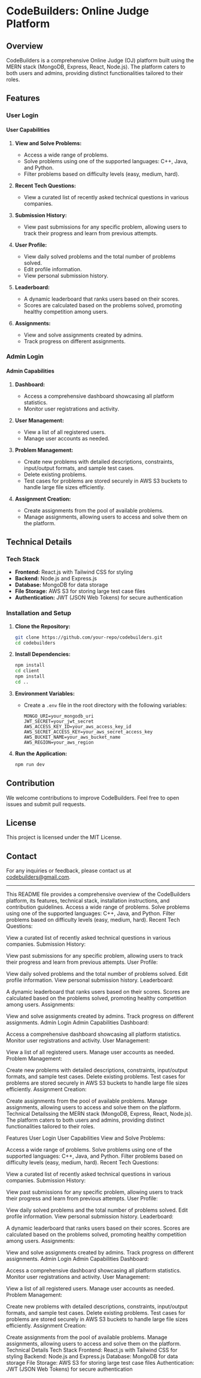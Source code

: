 # CodeBuilders: Online Judge Platform

## Overview

CodeBuilders is a comprehensive Online Judge (OJ) platform built using the MERN stack (MongoDB, Express, React, Node.js). The platform caters to both users and admins, providing distinct functionalities tailored to their roles.

## Features

### User Login

#### User Capabilities

1. **View and Solve Problems:**
   - Access a wide range of problems.
   - Solve problems using one of the supported languages: C++, Java, and Python.
   - Filter problems based on difficulty levels (easy, medium, hard).

2. **Recent Tech Questions:**
   - View a curated list of recently asked technical questions in various companies.

3. **Submission History:**
   - View past submissions for any specific problem, allowing users to track their progress and learn from previous attempts.

4. **User Profile:**
   - View daily solved problems and the total number of problems solved.
   - Edit profile information.
   - View personal submission history.

5. **Leaderboard:**
   - A dynamic leaderboard that ranks users based on their scores.
   - Scores are calculated based on the problems solved, promoting healthy competition among users.

6. **Assignments:**
   - View and solve assignments created by admins.
   - Track progress on different assignments.

### Admin Login

#### Admin Capabilities

1. **Dashboard:**
   - Access a comprehensive dashboard showcasing all platform statistics.
   - Monitor user registrations and activity.

2. **User Management:**
   - View a list of all registered users.
   - Manage user accounts as needed.

3. **Problem Management:**
   - Create new problems with detailed descriptions, constraints, input/output formats, and sample test cases.
   - Delete existing problems.
   - Test cases for problems are stored securely in AWS S3 buckets to handle large file sizes efficiently.

4. **Assignment Creation:**
   - Create assignments from the pool of available problems.
   - Manage assignments, allowing users to access and solve them on the platform.

## Technical Details

### Tech Stack

- **Frontend:** React.js with Tailwind CSS for styling
- **Backend:** Node.js and Express.js
- **Database:** MongoDB for data storage
- **File Storage:** AWS S3 for storing large test case files
- **Authentication:** JWT (JSON Web Tokens) for secure authentication

### Installation and Setup

1. **Clone the Repository:**
   ```bash
   git clone https://github.com/your-repo/codebuilders.git
   cd codebuilders
   ```

2. **Install Dependencies:**
   ```bash
   npm install
   cd client
   npm install
   cd ..
   ```

3. **Environment Variables:**
   - Create a `.env` file in the root directory with the following variables:
     ```plaintext
     MONGO_URI=your_mongodb_uri
     JWT_SECRET=your_jwt_secret
     AWS_ACCESS_KEY_ID=your_aws_access_key_id
     AWS_SECRET_ACCESS_KEY=your_aws_secret_access_key
     AWS_BUCKET_NAME=your_aws_bucket_name
     AWS_REGION=your_aws_region
     ```

4. **Run the Application:**
   ```bash
   npm run dev
   ```

## Contribution

We welcome contributions to improve CodeBuilders. Feel free to open issues and submit pull requests.

## License

This project is licensed under the MIT License.

## Contact

For any inquiries or feedback, please contact us at codebuilders@gmail.com.

---

This README file provides a comprehensive overview of the CodeBuilders platform, its features, technical stack, installation instructions, and contribution guidelines.
Access a wide range of problems.
Solve problems using one of the supported languages: C++, Java, and Python.
Filter problems based on difficulty levels (easy, medium, hard).
Recent Tech Questions:

View a curated list of recently asked technical questions in various companies.
Submission History:

View past submissions for any specific problem, allowing users to track their progress and learn from previous attempts.
User Profile:

View daily solved problems and the total number of problems solved.
Edit profile information.
View personal submission history.
Leaderboard:

A dynamic leaderboard that ranks users based on their scores.
Scores are calculated based on the problems solved, promoting healthy competition among users.
Assignments:

View and solve assignments created by admins.
Track progress on different assignments.
Admin Login
Admin Capabilities
Dashboard:

Access a comprehensive dashboard showcasing all platform statistics.
Monitor user registrations and activity.
User Management:

View a list of all registered users.
Manage user accounts as needed.
Problem Management:

Create new problems with detailed descriptions, constraints, input/output formats, and sample test cases.
Delete existing problems.
Test cases for problems are stored securely in AWS S3 buckets to handle large file sizes efficiently.
Assignment Creation:

Create assignments from the pool of available problems.
Manage assignments, allowing users to access and solve them on the platform.
Technical Detailssing the MERN stack (MongoDB, Express, React, Node.js). The platform caters to both users and admins, providing distinct functionalities tailored to their roles.

Features
User Login
User Capabilities
View and Solve Problems:

Access a wide range of problems.
Solve problems using one of the supported languages: C++, Java, and Python.
Filter problems based on difficulty levels (easy, medium, hard).
Recent Tech Questions:

View a curated list of recently asked technical questions in various companies.
Submission History:

View past submissions for any specific problem, allowing users to track their progress and learn from previous attempts.
User Profile:

View daily solved problems and the total number of problems solved.
Edit profile information.
View personal submission history.
Leaderboard:

A dynamic leaderboard that ranks users based on their scores.
Scores are calculated based on the problems solved, promoting healthy competition among users.
Assignments:

View and solve assignments created by admins.
Track progress on different assignments.
Admin Login
Admin Capabilities
Dashboard:

Access a comprehensive dashboard showcasing all platform statistics.
Monitor user registrations and activity.
User Management:

View a list of all registered users.
Manage user accounts as needed.
Problem Management:

Create new problems with detailed descriptions, constraints, input/output formats, and sample test cases.
Delete existing problems.
Test cases for problems are stored securely in AWS S3 buckets to handle large file sizes efficiently.
Assignment Creation:

Create assignments from the pool of available problems.
Manage assignments, allowing users to access and solve them on the platform.
Technical Details
Tech Stack
Frontend: React.js with Tailwind CSS for styling
Backend: Node.js and Express.js
Database: MongoDB for data storage
File Storage: AWS S3 for storing large test case files
Authentication: JWT (JSON Web Tokens) for secure authentication
